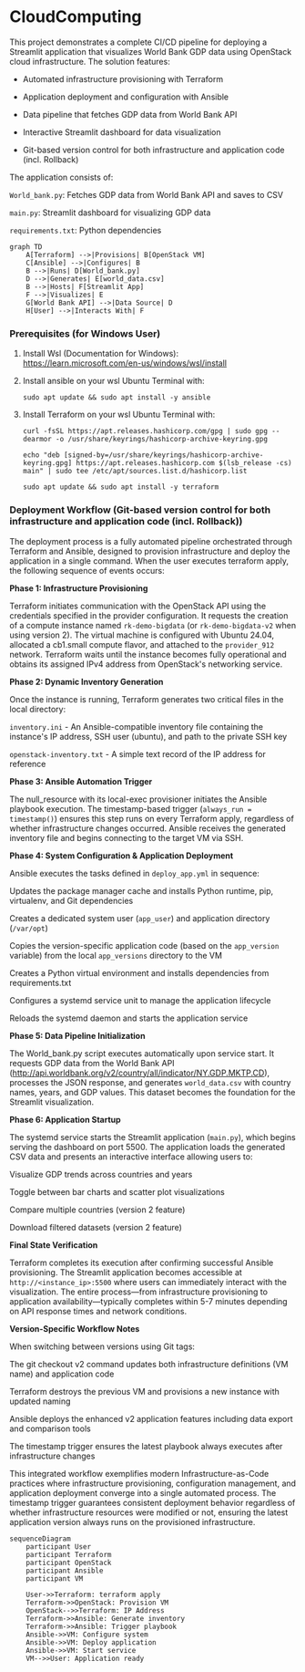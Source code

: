 # CloudComputing
This project demonstrates a complete CI/CD pipeline for deploying a Streamlit application that visualizes World Bank GDP data using OpenStack cloud infrastructure. The solution features:

- Automated infrastructure provisioning with Terraform

- Application deployment and configuration with Ansible

- Data pipeline that fetches GDP data from World Bank API

- Interactive Streamlit dashboard for data visualization

- Git-based version control for both infrastructure and application code (incl. Rollback)

The application consists of:

``World_bank.py``: Fetches GDP data from World Bank API and saves to CSV

``main.py``: Streamlit dashboard for visualizing GDP data

``requirements.txt``: Python dependencies


```mermaid
graph TD
    A[Terraform] -->|Provisions| B[OpenStack VM]
    C[Ansible] -->|Configures| B
    B -->|Runs| D[World_bank.py]
    D -->|Generates| E[world_data.csv]
    B -->|Hosts| F[Streamlit App]
    F -->|Visualizes| E
    G[World Bank API] -->|Data Source| D
    H[User] -->|Interacts With| F
```
### Prerequisites (for Windows User)

1. Install Wsl (Documentation for Windows): https://learn.microsoft.com/en-us/windows/wsl/install

2. Install ansible on your wsl Ubuntu Terminal with:
   ```hcl
   sudo apt update && sudo apt install -y ansible
   ```
3. Install Terraform on your wsl Ubuntu Terminal with:
      ```hcl
   curl -fsSL https://apt.releases.hashicorp.com/gpg | sudo gpg --dearmor -o /usr/share/keyrings/hashicorp-archive-keyring.gpg
   ```
      ```hcl
   echo "deb [signed-by=/usr/share/keyrings/hashicorp-archive-keyring.gpg] https://apt.releases.hashicorp.com $(lsb_release -cs) main" | sudo tee /etc/apt/sources.list.d/hashicorp.list
   ```
      ```hcl
      sudo apt update && sudo apt install -y terraform
   ```
### Deployment Workflow (Git-based version control for both infrastructure and application code (incl. Rollback))
The deployment process is a fully automated pipeline orchestrated through Terraform and Ansible, designed to provision infrastructure and deploy the application in a single command. When the user executes terraform apply, the following sequence of events occurs:

**Phase 1: Infrastructure Provisioning**

Terraform initiates communication with the OpenStack API using the credentials specified in the provider configuration. It requests the creation of a compute instance named ``rk-demo-bigdata`` (or ``rk-demo-bigdata-v2`` when using version 2). The virtual machine is configured with Ubuntu 24.04, allocated a cb1.small compute flavor, and attached to the ``provider_912`` network. Terraform waits until the instance becomes fully operational and obtains its assigned IPv4 address from OpenStack's networking service.

**Phase 2: Dynamic Inventory Generation**

Once the instance is running, Terraform generates two critical files in the local directory:

``inventory.ini`` - An Ansible-compatible inventory file containing the instance's IP address, SSH user (ubuntu), and path to the private SSH key

``openstack-inventory.txt`` - A simple text record of the IP address for reference

**Phase 3: Ansible Automation Trigger**

The null_resource with its local-exec provisioner initiates the Ansible playbook execution. The timestamp-based trigger (``always_run = timestamp()``) ensures this step runs on every Terraform apply, regardless of whether infrastructure changes occurred. Ansible receives the generated inventory file and begins connecting to the target VM via SSH.

**Phase 4: System Configuration & Application Deployment**

Ansible executes the tasks defined in ``deploy_app.yml`` in sequence:

Updates the package manager cache and installs Python runtime, pip, virtualenv, and Git dependencies

Creates a dedicated system user (``app_user``) and application directory (``/var/opt``)

Copies the version-specific application code (based on the ``app_version`` variable) from the local ``app_versions`` directory to the VM

Creates a Python virtual environment and installs dependencies from requirements.txt

Configures a systemd service unit to manage the application lifecycle

Reloads the systemd daemon and starts the application service

**Phase 5: Data Pipeline Initialization**

The World_bank.py script executes automatically upon service start. It requests GDP data from the World Bank API (http://api.worldbank.org/v2/country/all/indicator/NY.GDP.MKTP.CD), processes the JSON response, and generates ``world_data.csv`` with country names, years, and GDP values. This dataset becomes the foundation for the Streamlit visualization.

**Phase 6: Application Startup**

The systemd service starts the Streamlit application (``main.py``), which begins serving the dashboard on port 5500. The application loads the generated CSV data and presents an interactive interface allowing users to:

Visualize GDP trends across countries and years

Toggle between bar charts and scatter plot visualizations

Compare multiple countries (version 2 feature)

Download filtered datasets (version 2 feature)

**Final State Verification**

Terraform completes its execution after confirming successful Ansible provisioning. The Streamlit application becomes accessible at ``http://<instance_ip>:5500`` where users can immediately interact with the visualization. The entire process—from infrastructure provisioning to application availability—typically completes within 5-7 minutes depending on API response times and network conditions.

**Version-Specific Workflow Notes**

When switching between versions using Git tags:

The git checkout v2 command updates both infrastructure definitions (VM name) and application code

Terraform destroys the previous VM and provisions a new instance with updated naming

Ansible deploys the enhanced v2 application features including data export and comparison tools

The timestamp trigger ensures the latest playbook always executes after infrastructure changes

This integrated workflow exemplifies modern Infrastructure-as-Code practices where infrastructure provisioning, configuration management, and application deployment converge into a single automated process. The timestamp trigger guarantees consistent deployment behavior regardless of whether infrastructure resources were modified or not, ensuring the latest application version always runs on the provisioned infrastructure.
```mermaid
sequenceDiagram
    participant User
    participant Terraform
    participant OpenStack
    participant Ansible
    participant VM
    
    User->>Terraform: terraform apply
    Terraform->>OpenStack: Provision VM
    OpenStack-->>Terraform: IP Address
    Terraform->>Ansible: Generate inventory
    Terraform->>Ansible: Trigger playbook
    Ansible->>VM: Configure system
    Ansible->>VM: Deploy application
    Ansible->>VM: Start service
    VM-->>User: Application ready
```
